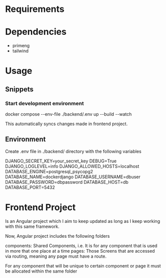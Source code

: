 # Requirements

# Dependencies

- primeng
- tailwind

# Usage

## Snippets

### Start development environment

docker compose --env-file ./backend/.env up --build --watch

This automatically syncs changes made in frontend project.

## Environment

Create .env file in ./backend/ directory with the following variables

DJANGO_SECRET_KEY=your_secret_key
DEBUG=True
DJANGO_LOGLEVEL=info
DJANGO_ALLOWED_HOSTS=localhost
DATABASE_ENGINE=postgresql_psycopg2
DATABASE_NAME=dockerdjango
DATABASE_USERNAME=dbuser
DATABASE_PASSWORD=dbpassword
DATABASE_HOST=db
DATABASE_PORT=5432

# Frontend Project

Is an Angular project which I aim to keep updated as long as I keep working with this same framework.

Now, Angular project includes the following folders

components: Shared Components, i.e. It is for any component that is used in more that one place at a time
pages: Those Screens that are accessed via routing, meaning any page must have a route.

For any component that will be unique to certain component or page it must be allocated within the same folder
